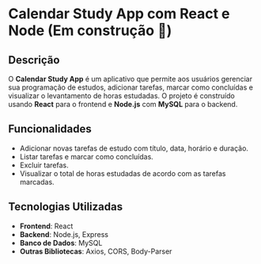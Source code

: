 # Calendar Study App com React e Node (Em construção 🚧)

## Descrição

O **Calendar Study App** é um aplicativo que permite aos usuários gerenciar sua programação de estudos, adicionar tarefas, marcar como concluídas e visualizar o levantamento de horas estudadas. O projeto é construído usando **React** para o frontend e **Node.js** com **MySQL** para o backend.

## Funcionalidades

- Adicionar novas tarefas de estudo com título, data, horário e duração.
- Listar tarefas e marcar como concluídas.
- Excluir tarefas.
- Visualizar o total de horas estudadas de acordo com as tarefas marcadas.

## Tecnologias Utilizadas

- **Frontend**: React
- **Backend**: Node.js, Express
- **Banco de Dados**: MySQL
- **Outras Bibliotecas**: Axios, CORS, Body-Parser


